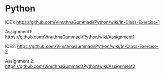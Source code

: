 # Python

ICE1:
https://github.com/VinuthnaGummadi/Python/wiki/In-Class-Exercise-1

Assignment1:
https://github.com/VinuthnaGummadi/Python/wiki/Assignment1

ICE2:
https://github.com/VinuthnaGummadi/Python/wiki/In-Class-Exercise-2

Assignment 2:
https://github.com/VinuthnaGummadi/Python/wiki/Assignment2
